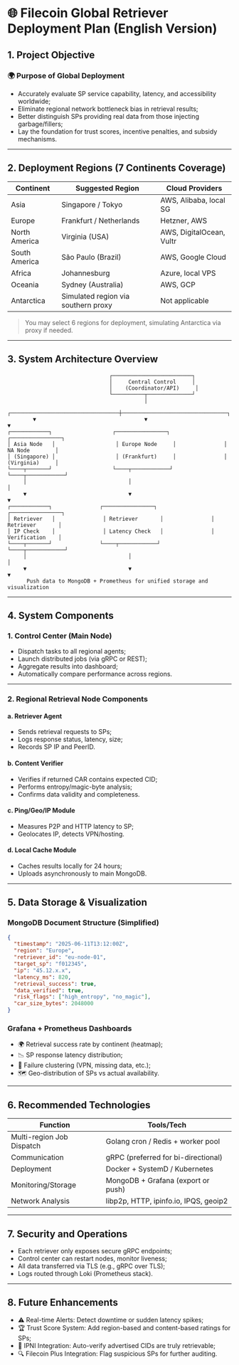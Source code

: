 
# 🌐 Filecoin Global Retriever Deployment Plan (English Version)

## 1. Project Objective

### 🌍 Purpose of Global Deployment

- Accurately evaluate SP service capability, latency, and accessibility worldwide;
- Eliminate regional network bottleneck bias in retrieval results;
- Better distinguish SPs providing real data from those injecting garbage/fillers;
- Lay the foundation for trust scores, incentive penalties, and subsidy mechanisms.

---

## 2. Deployment Regions (7 Continents Coverage)

| Continent | Suggested Region     | Cloud Providers          |
|-----------|----------------------|--------------------------|
| Asia      | Singapore / Tokyo    | AWS, Alibaba, local SG   |
| Europe    | Frankfurt / Netherlands | Hetzner, AWS         |
| North America | Virginia (USA)   | AWS, DigitalOcean, Vultr |
| South America | São Paulo (Brazil) | AWS, Google Cloud      |
| Africa    | Johannesburg         | Azure, local VPS         |
| Oceania   | Sydney (Australia)   | AWS, GCP                 |
| Antarctica| Simulated region via southern proxy | Not applicable |

> You may select 6 regions for deployment, simulating Antarctica via proxy if needed.

---

## 3. System Architecture Overview

```
                                ┌─────────────────────────┐
                                │     Central Control     │
                                │    (Coordinator/API)     │
                                └──────────┬──────────────┘
                                           │
        ┌──────────────────────────────────┼─────────────────────────────────┐
        ▼                                  ▼                                 ▼
┌────────────┐                   ┌────────────────┐               ┌────────────────┐
│ Asia Node   │                   │ Europe Node     │               │ NA Node        │
│ (Singapore) │                   │ (Frankfurt)     │               │ (Virginia)     │
└────┬───────┘                   └────┬────────────┘               └────┬────────────┘
     │                                │                                 │
     ▼                                ▼                                 ▼
┌────────────┐               ┌────────────────┐               ┌────────────────┐
│ Retriever   │               │ Retriever       │               │ Retriever       │
│ IP Check    │               │ Latency Check   │               │ Verification    │
└────┬───────┘               └────┬────────────┘               └────┬────────────┘
     │                                │                                 │
     ▼                                ▼                                 ▼
      Push data to MongoDB + Prometheus for unified storage and visualization
```

---

## 4. System Components

### 1. Control Center (Main Node)

- Dispatch tasks to all regional agents;
- Launch distributed jobs (via gRPC or REST);
- Aggregate results into dashboard;
- Automatically compare performance across regions.

---

### 2. Regional Retrieval Node Components

#### a. Retriever Agent
- Sends retrieval requests to SPs;
- Logs response status, latency, size;
- Records SP IP and PeerID.

#### b. Content Verifier
- Verifies if returned CAR contains expected CID;
- Performs entropy/magic-byte analysis;
- Confirms data validity and completeness.

#### c. Ping/Geo/IP Module
- Measures P2P and HTTP latency to SP;
- Geolocates IP, detects VPN/hosting.

#### d. Local Cache Module
- Caches results locally for 24 hours;
- Uploads asynchronously to main MongoDB.

---

## 5. Data Storage & Visualization

### MongoDB Document Structure (Simplified)

```json
{
  "timestamp": "2025-06-11T13:12:00Z",
  "region": "Europe",
  "retriever_id": "eu-node-01",
  "target_sp": "f012345",
  "ip": "45.12.x.x",
  "latency_ms": 820,
  "retrieval_success": true,
  "data_verified": true,
  "risk_flags": ["high_entropy", "no_magic"],
  "car_size_bytes": 2048000
}
```

### Grafana + Prometheus Dashboards

- 🌍 Retrieval success rate by continent (heatmap);
- 📉 SP response latency distribution;
- 🧠 Failure clustering (VPN, missing data, etc.);
- 🗺️ Geo-distribution of SPs vs actual availability.

---

## 6. Recommended Technologies

| Function       | Tools/Tech                             |
|----------------|----------------------------------------|
| Multi-region Job Dispatch | Golang cron / Redis + worker pool |
| Communication   | gRPC (preferred for bi-directional)    |
| Deployment      | Docker + SystemD / Kubernetes          |
| Monitoring/Storage | MongoDB + Grafana (export or push)  |
| Network Analysis | libp2p, HTTP, ipinfo.io, IPQS, geoip2 |

---

## 7. Security and Operations

- Each retriever only exposes secure gRPC endpoints;
- Control center can restart nodes, monitor liveness;
- All data transferred via TLS (e.g., gRPC over TLS);
- Logs routed through Loki (Prometheus stack).

---

## 8. Future Enhancements

- ⚠️ Real-time Alerts: Detect downtime or sudden latency spikes;
- 🏆 Trust Score System: Add region-based and content-based ratings for SPs;
- 🔗 IPNI Integration: Auto-verify advertised CIDs are truly retrievable;
- 🔍 Filecoin Plus Integration: Flag suspicious SPs for further auditing.
